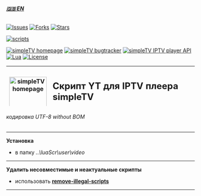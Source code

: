  ###### **[:uk: EN][EN]**

[![Issues][badge-issues]][Issues]
[![Forks][badge-forks]][Forks]
[![Stars][badge-stars]][Stars]

[![scripts][badge-scripts]][Scripts]

[![simpleTV homepage][badge-simpletvhomepage]][simpleTV homepage]
[![simpleTV bugtracker][badge-simpletvbugtracker]][simpleTV bugtracker]
[![simpleTV IPTV player API][badge-simpletvapi]][simpleTV API]
[![Lua][badge-lua]][Lua]
[![License][badge-license]][License]

<div class="table sectionedit1">
<table class="inline" style="height: 107px;" width="586">
<tbody>
<tr class="row0">
<th class="col0" ><a href="http://iptv.gen12.net/"><img src="https://raw.githubusercontent.com/Nexterr/simpleTV-images/master/logo_f1.png" width="100px" alt="simpleTV homepage" title="simpleTV homepage" /></a></th>
<th class="col1 rightalign" " colspan="3">
<h2 style="text-align: left;"><strong class="">Скрипт YT для IPTV плеера simpleTV</strong></h2><p>0.5.0 b12.7.5 (x32/x64 vlc 3.0.11)</p>
</th>
</tr>
</tbody>
</table>
</div>

###### кодировка UTF-8 without BOM
---------------------------------------------
**Установка**
 - в папку _..\luaScr\user\video_
---------------------------------------------
**Удалить несовместимые и неактуальные скрипты**
- использовать **[remove-illegal-scripts][remove]**
---------------------------------------------

[Issues]: https://github.com/Nexterr/simpleTV-script-YT/issues "Issues"
[Forks]: https://github.com/Nexterr/simpleTV-script-YT/network/members "Forks"
[Stars]: https://github.com/Nexterr/simpleTV-script-YT/stargazers "Stars"
[Scripts]: https://github.com/Nexterr/simpleTV-scripts "Scripts"
[simpleTV API]: http://iptv.gen12.net/dokuwiki/doku.php?id=mantis:simpletv:api "simpleTV API"
[Lua]: https://www.lua.org/manual/5.1 "Lua 5.1"
[License]: https://github.com/Nexterr/simpleTV-script-YT/blob/master/LICENSE "License Apache 2.0"
[remove]: https://github.com/Nexterr/simpleTV-scripts/tree/master/addons/remove-illegal-scripts "remove ilegal scripts"
[simpleTV homepage]: http://iptv.gen12.net "simpleTV homepage"
[simpleTV bugtracker]: http://iptv.gen12.net/bugtracker "simpleTV bugtracker"
[EN]: https://github.com/Nexterr/simpleTV-script-YT/blob/main/README-EN.md "english"

[badge-issues]: https://img.shields.io/github/issues/Nexterr/simpleTV-script-YT.svg?style=flat-square "Open issues"
[badge-forks]: https://img.shields.io/github/forks/Nexterr/simpleTV-script-YT.svg?style=flat-square "Forks"
[badge-stars]: https://img.shields.io/github/stars/Nexterr/simpleTV-script-YT.svg?style=flat-square "Stars"
[badge-scripts]: https://img.shields.io/badge/%D1%81%D0%BA%D1%80%D0%B8%D0%BF%D1%82%D1%8B-%D0%B2%D0%B8%D0%B4%D0%B5%D0%BE%20%7C%20%D1%81%D0%BA%D1%80%D0%B0%D0%BF%D0%B5%D1%80%D1%8B%20%7C%20%D0%B4%D0%BE%D0%BF%D0%BE%D0%BB%D0%BD%D0%B5%D0%BD%D0%B8%D1%8F-%2300008b?style=flat-square "скрипты: видео | скраперы | дополнения"
[badge-simpletvapi]: https://img.shields.io/badge/simpleTV-Lua%20API-maroon?style=flat-square "simpleTV Lua API"
[badge-lua]: https://img.shields.io/badge/Lua-5.1-blueviolet?style=flat-square "Lua 5.1"
[badge-license]: https://img.shields.io/badge/License-Apache%202.0-blueviolet?style=flat-square "License Apache 2.0"
[badge-simpletvhomepage]: https://img.shields.io/badge/simpleTV-homepage-maroon?style=flat-square "simpleTV homepage"
[badge-simpletvbugtracker]: https://img.shields.io/badge/simpleTV-bugtracker-maroon?style=flat-square "simpleTV bugtracker"
